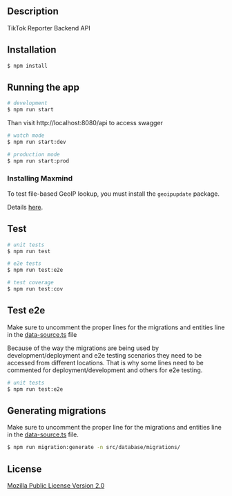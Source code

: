 ## Description

TikTok Reporter Backend API

## Installation

```bash
$ npm install
```

## Running the app

```bash
# development
$ npm run start
```

Than visit http://localhost:8080/api to access swagger

```bash
# watch mode
$ npm run start:dev

# production mode
$ npm run start:prod
```

### Installing Maxmind

To test file-based GeoIP lookup, you must install the `geoipupdate` package.

Details [here](https://github.com/maxmind/geoipupdate).

## Test

```bash
# unit tests
$ npm run test

# e2e tests
$ npm run test:e2e

# test coverage
$ npm run test:cov
```

## Test e2e

Make sure to uncomment the proper lines for the migrations and entities line in the [data-source.ts](/src/database//data-source.ts) file

Because of the way the migrations are being used by development/deployment and e2e testing scenarios they need to be accessed from different locations. That is why some lines need to be commented for deployment/development and others for e2e testing.

```bash
# unit tests
$ npm run test:e2e
```

## Generating migrations

Make sure to uncomment the proper line for the migrations and entities line in the [data-source.ts](/src/database//data-source.ts) file.

```bash
$ npm run migration:generate -n src/database/migrations/
```

## License

[Mozilla Public License Version 2.0
](/LICENSE)

